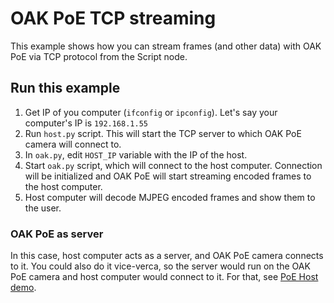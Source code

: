 # OAK PoE TCP streaming

This example shows how you can stream frames (and other data) with OAK PoE via TCP protocol from the Script node.

## Run this example

1. Get IP of you computer (`ifconfig` or `ipconfig`). Let's say your computer's IP is `192.168.1.55`
1. Run `host.py` script. This will start the TCP server to which OAK PoE camera will connect to.
1. In `oak.py`, edit `HOST_IP` variable with the IP of the host.
1. Start `oak.py` script, which will connect to the host computer. Connection will be initialized and OAK PoE will start streaming encoded frames to the host computer.
1. Host computer will decode MJPEG encoded frames and show them to the user.

### OAK PoE as server

In this case, host computer acts as a server, and OAK PoE camera connects to it. You could also do it vice-verca, so the server would run on the OAK PoE camera and host computer would connect to it. For that, see [PoE Host demo](..).
